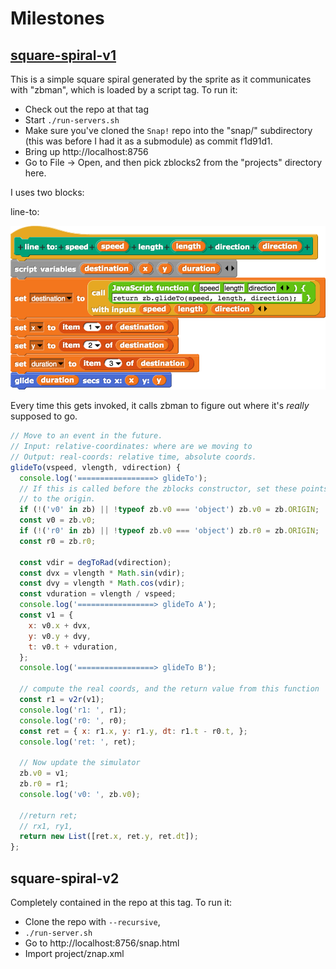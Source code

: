# Milestones

## [square-spiral-v1]()

This is a simple square spiral generated by the sprite as it communicates
with "zbman", which is loaded by a script tag. To run it:

* Check out the repo at that tag
* Start `./run-servers.sh`
* Make sure you've cloned the `Snap!` repo into the "snap/" subdirectory
  (this was before I had it as a submodule) as commit
  f1d91d1.
* Bring up http://localhost:8756
* Go to File -> Open, and then pick zblocks2 from the "projects" directory
  here.

I uses two blocks:

line-to:

![line-to](square-spiral-v1/line-to.png)

Every time this gets invoked, it calls zbman to figure out where it's *really*
supposed to go.


```javascript
// Move to an event in the future.
// Input: relative-coordinates: where are we moving to
// Output: real-coords: relative time, absolute coords.
glideTo(vspeed, vlength, vdirection) {
  console.log('=================> glideTo');
  // If this is called before the zblocks constructor, set these points
  // to the origin.
  if (!('v0' in zb) || !typeof zb.v0 === 'object') zb.v0 = zb.ORIGIN;
  const v0 = zb.v0;
  if (!('r0' in zb) || !typeof zb.v0 === 'object') zb.r0 = zb.ORIGIN;
  const r0 = zb.r0;

  const vdir = degToRad(vdirection);
  const dvx = vlength * Math.sin(vdir);
  const dvy = vlength * Math.cos(vdir);
  const vduration = vlength / vspeed;
  console.log('=================> glideTo A');
  const v1 = {
    x: v0.x + dvx,
    y: v0.y + dvy,
    t: v0.t + vduration,
  };
  console.log('=================> glideTo B');

  // compute the real coords, and the return value from this function
  const r1 = v2r(v1);
  console.log('r1: ', r1);
  console.log('r0: ', r0);
  const ret = { x: r1.x, y: r1.y, dt: r1.t - r0.t, };
  console.log('ret: ', ret);

  // Now update the simulator
  zb.v0 = v1;
  zb.r0 = r1;
  console.log('v0: ', zb.v0);

  //return ret;
  // rx1, ry1, 
  return new List([ret.x, ret.y, ret.dt]);
};
```

## square-spiral-v2

Completely contained in the repo at this tag. To run it:

* Clone the repo with `--recursive`, 
* `./run-server.sh`
* Go to http://localhost:8756/snap.html
* Import project/znap.xml
